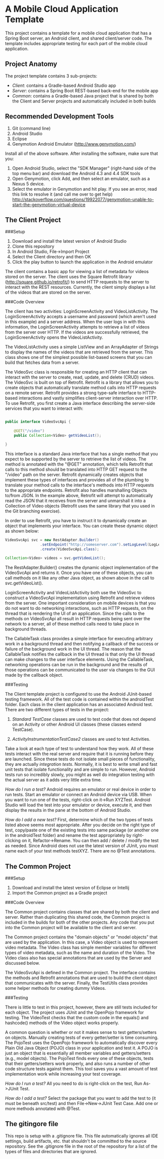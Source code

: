 A Mobile Cloud Application Template
====================

This project contains a template for a mobile cloud application that has a Spring Boot server, 
an Android client, and shared client/server code. The template includes appropriate testing for 
each part of the mobile cloud application.

Project Anatomy
---------------

The project template contains 3 sub-projects:

  - _Client_: contains a Gradle-based Android Studio app
  - _Server_: contains a Spring Boot REST-based back-end for the mobile app
  - _Common_: contains a Gradle-based Java project that is shared by both the Client and Server 
              projects and automatically included in both builds

Recommended Development Tools
------------------------------
1. Git (command line)
2. Android Studio
2. Eclipse
3. Genymotion Android Emulator (http://www.genymotion.com/)

Install all of the above software. After installing the software, make sure that you:

1. Open Android Studio, select the "SDK Manager" (right-hand side of the top menu bar) and 
   download the Android 4.3 and 4.4 SDK tools
2. Open Genymotion, click Add, and then select an emulator, such as a Nexus 5 device.
3. Select the emulator in Genymotion and hit play. If you see an error, read this link
   to resolve it (and call me over to get help)   
   http://stackoverflow.com/questions/19922077/genymotion-unable-to-start-the-genymotion-virtual-device

The Client Project
-------------------

###Setup

  1. Download and install the latest version of Android Studio
  2. Clone this repository
  3. In Android Studio, File->Import Project
  4. Select the Client directory and then OK
  5. Click the play button to launch the application in the Android emulator
  
The client contains a basic app for viewing a list of metadata for videos stored on the server. The
client uses the Square Retrofit library (http://square.github.io/retrofit/) to send HTTP requests to
the server to interact with the REST resources. Currently, the client simply displays a list of the
videos that are stored on the server. 

###Code Overview

The client has two activities: LoginScreenActivity and VideoListActivity. The LoginScreenActivity
accepts a username and password (which aren't used in this example) and a server address. When
the user logs in with this information, the LoginScreenActivity attempts to retrieve a list of 
videos from the server over HTTP. If the videos are successfully retrieved, the LoginScreenActivity
opens the VideoListActivity.

The VideoListActivity uses a simple ListView and an ArrayAdapter of Strings to display the names
of the videos that are retrieved from the server. This class shows one of the simplest possible
list-based screens that you can build that fetches data from a server. 

The VideoSvc class is responsible for creating an HTTP client that can interact with the server
to create, read, update, and delete (CRUD) videos. The VideoSvc is built on top of Retrofit.
Retrofit is a library that allows you to create objects that automatically translate method calls
into HTTP requests on a remote server. Retrofit provides a strong type-safe interface to HTTP-based
interactions and vastly simplifies client-server interaction over HTTP. To use Retrofit, you first
create a Java interface describing the server-side services that you want to interact with:

```java

public interface VideoSvcApi {
	
	@GET("/video")
	public Collection<Video> getVideoList();

}

```
This interface is a standard Java interface that has a single method that you expect to be supported by
the server to retrieve the list of videos. The method is annotated with the "@GET" annotation, which 
tells Retrofit that calls to this method should be translated into HTTP GET request to the "/video" path 
on the server. Retrofit dynamically creates objects that implement these types of interfaces and provides
all of the plumbing to translate your method calls to the interface's methods into HTTP requests to the
appropriate endpoints. Retrofit also handles marshalling Objects to/from JSON. In the example above,
Retrofit will attempt to automatically read the JSON that it receives from the server and unmarshall it
into a Collection of Video objects (Retrofit uses the same library that you used in the Git branching
exercise).

In order to use Retrofit, you have to instruct it to dynamically create an object that implements your
interface. You can create these dynamic object as shown below:

```java
VideoSvcApi svc = new RestAdapter.Builder()
				.setEndpoint("http://someserver.com").setLogLevel(LogLevel.FULL).build()
				.create(VideoSvcApi.class);
				
Collection<Video> videos = svc.getVideoList();
```
The RestAdapter.Builder() creates the dynamic object implementation of the VideoSvcApi and returns it.
Once you have one of these objects, you can call methods on it like any other Java object, as shown above
in the call to svc.getVideoList().

LoginScreenActivity and VideoListActivity both use the VideoSvc to construct a VideoSvcApi implementation 
using Retrofit and retrieve videos from the server. One important consideration on mobile devices is that
you do not want to do networking interactions, such as HTTP requests, on the thread that is rendering the
UI of an application. Since the calls to the methods on VideoSvcApi all result in HTTP requests being sent
over the network to a server, all of these method calls need to take place in background threads. 

The CallableTask class provides a simple interface for executing arbitrary work in a background thread and
then notifying a callback of the success or failure of the background work in the UI thread. The reason that
the CallableTask notifies the callback in the UI thread is that only the UI thread can make changes to the
user interface elements. Using the CallableTask, networking operations can be run in the background and the
results of those operations can be communicated to the user via changes to the GUI made by the callback
object.

###Testing

The Client template project is configured to use the Android JUnit-based testing framework. All of the test
code is contained within the androidTest folder. Each class in the client application has an associated
Android test. There are two different types of tests in the project:

1. _Standard TestCase_ classes are used to test code that does not depend on an Activity or other Android
   UI classes (these classes extend TestCase).

2. _ActivityInstrumentationTestCase2_ classes are used to test Activities.

Take a look at each type of test to understand how they work. All of these tests interact with the real server
and require that it is running before they are launched. Since these tests do not isolate small pieces of
functionality, they are actually _integration tests_. Normally, it is best to write small and fast unit tests
that isolate functionality and are simple to run. However, Android tests run so incredibly slowly, you might
as well do integration testing with the actual server as it adds very little extra time.

_How do I run a test?_ Android requires an emulator or real device in order to run tests. Start an emulator or
connect an Android device via USB. When you want to run one of the tests, right-click on it->Run XYZTest. Android
Studio will load the test into your emulator or device, execute it, and then display the results in the pane
at the bottom of Android Studio.

_How do I add a new test?_ First, determine which of the two types of tests listed above seems most appropriate.
After you decide on the right type of test, copy/paste one of the existing tests into same package (or another
one in the androidTest folder) and rename the test appropriately by right-clicking on it, Refactor->Rename.
You can then add / delete / modify the test as needed. Since Android does not use the latest version of JUnit,
you must name each of your test methods testXYZ. There are no @Test annotations. 

The Common Project
-------------------
###Setup

  1. Download and install the latest version of Eclipse or Intellij
  2. Import the Common project as a Gradle project

###Code Overview

The Common project contains classes that are shared by both the client and server. Rather than duplicating this 
shared code, the Common project is included in the builds for both of the other projects. Any code that you put
into the Common project will be available to the client and server. 

The Common project contains the "domain objects" or "model objects" that are used by the application. In this case,
a Video object is used to represent video metadata. The Video class has simple member variables for different types
of video metadata, such as the name and duration of the Video. The Video class also has special annotations that
are used by the Server and discussed below.

The VideoSvcApi is defined in the Common project. The interface contains the methods and Retrofit annotations that
are used to build the client object that communicates with the server. Finally, the TestUtils class provides some
helper methods for creating dummy Videos.

###Testing

There is little to test in this project, however, there are still tests included for each object. The project
uses JUnit and the OpenPojo framework for testing. The VideoTest checks that the custom code in the equals()
and hashcode() methods of the Video object works properly. 

A common question is whether or not it makes sense to test getters/setters on objects. Manually creating tests
of every getter/setter is time consuming. The PojoTest uses the OpenPojo framework to automatically discover every
Plain Old Java Object (POJO) class in your application and test it. A POJO is just an object that is essentially
all member variables and getters/setters (e.g., model objects). The PojoTest finds every one of these objects,
tests that their getters/setters work properly, and also runs a number of other code structure tests against them.
This tool saves you a vast amount of test implementation work while increasing your test coverage.

_How do I run a test?_ All you need to do is right-click on the test, Run As->JUnit Test.

_How do I add a test?_ Select the package that you want to add the test to (it must be beneath src/test) and
then File->New->JUnit Test Case. Add one or more methods annotated with @Test.




The gitingore file
-------------------
This repo is setup with a .gitignore file. This file automatically ignores all IDE settings, build artifacts, etc.
that shouldn't be committed to the source repository. See the .gitignore file in the root of the repository for
a list of the types of files and directories that are ignored.
